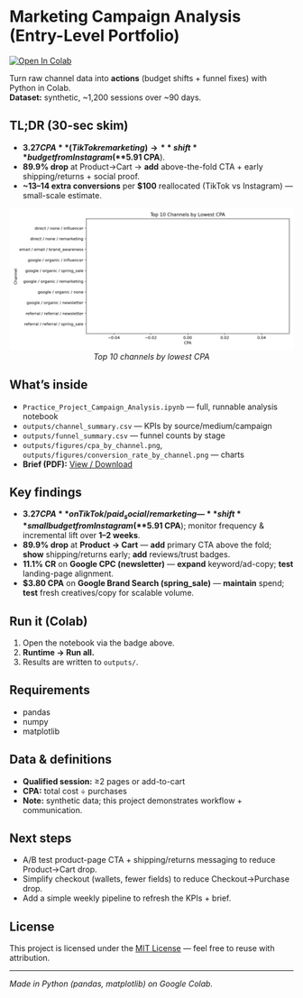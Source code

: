 # Marketing Campaign Analysis (Entry-Level Portfolio)

[![Open In Colab](https://colab.research.google.com/assets/colab-badge.svg)](https://colab.research.google.com/github/Zeenat101/marketing-campaign-analysis/blob/main/Practice_Project_Campaign_Analysis.ipynb)

Turn raw channel data into **actions** (budget shifts + funnel fixes) with Python in Colab.  
**Dataset:** synthetic, ~1,200 sessions over ~90 days.

## TL;DR (30-sec skim)
- **$3.27 CPA** (TikTok remarketing) → **shift** budget from Instagram (**$5.91 CPA**).
- **89.9% drop** at Product→Cart → **add** above-the-fold CTA + early shipping/returns + social proof.
- **~13–14 extra conversions** per **$100** reallocated (TikTok vs Instagram) — small-scale estimate.

<p align="center">
  <img src="outputs/figures/cpa_by_channel.png" alt="Top 10 channels by lowest CPA" width="600"><br>
  <em>Top 10 channels by lowest CPA</em>
</p>

## What’s inside
- `Practice_Project_Campaign_Analysis.ipynb` — full, runnable analysis notebook  
- `outputs/channel_summary.csv` — KPIs by source/medium/campaign  
- `outputs/funnel_summary.csv` — funnel counts by stage  
- `outputs/figures/cpa_by_channel.png`, `outputs/figures/conversion_rate_by_channel.png` — charts  
- **Brief (PDF):** [View / Download](./insight-brief-campaign-performance.pdf)

## Key findings
- **$3.27 CPA** on TikTok / paid_social / remarketing — **shift** small budget from Instagram (**$5.91 CPA**); monitor frequency & incremental lift over **1–2 weeks**.
- **89.9% drop** at **Product → Cart** — **add** primary CTA above the fold; **show** shipping/returns early; **add** reviews/trust badges.
- **11.1% CR** on **Google CPC (newsletter)** — **expand** keyword/ad-copy; **test** landing-page alignment.
- **$3.80 CPA** on **Google Brand Search (spring_sale)** — **maintain** spend; **test** fresh creatives/copy for scalable volume.

## Run it (Colab)
1. Open the notebook via the badge above.  
2. **Runtime → Run all.**  
3. Results are written to `outputs/`.

## Requirements
- pandas
- numpy
- matplotlib

## Data & definitions
- **Qualified session:** ≥2 pages or add-to-cart  
- **CPA:** total cost ÷ purchases  
- **Note:** synthetic data; this project demonstrates workflow + communication.

## Next steps
- A/B test product-page CTA + shipping/returns messaging to reduce Product→Cart drop.  
- Simplify checkout (wallets, fewer fields) to reduce Checkout→Purchase drop.  
- Add a simple weekly pipeline to refresh the KPIs + brief.

## License
This project is licensed under the [MIT License](./LICENSE) — feel free to reuse with attribution.

---

*Made in Python (pandas, matplotlib) on Google Colab.*
